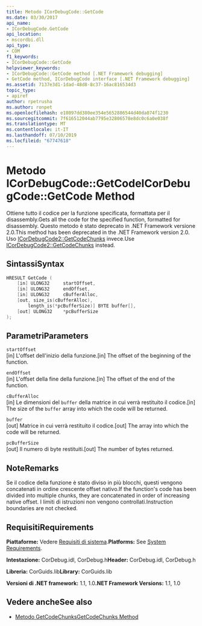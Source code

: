 ```yaml
---
title: Metodo ICorDebugCode::GetCode
ms.date: 03/30/2017
api_name:
- ICorDebugCode.GetCode
api_location:
- mscordbi.dll
api_type:
- COM
f1_keywords:
- ICorDebugCode::GetCode
helpviewer_keywords:
- ICorDebugCode::GetCode method [.NET Framework debugging]
- GetCode method, ICorDebugCode interface [.NET Framework debugging]
ms.assetid: 7137e3d1-1dad-48d8-8c37-16ac816534d3
topic_type:
- apiref
author: rpetrusha
ms.author: ronpet
ms.openlocfilehash: e18097dd380ee354e5652886544d40da074f1230
ms.sourcegitcommit: 7f616512044ab7795e32806578e8dc0c6a0e038f
ms.translationtype: MT
ms.contentlocale: it-IT
ms.lasthandoff: 07/10/2019
ms.locfileid: "67747618"
---
```

# <a name="icordebugcodegetcode-method"></a><span data-ttu-id="b9d0c-102">Metodo ICorDebugCode::GetCode</span><span class="sxs-lookup"><span data-stu-id="b9d0c-102">ICorDebugCode::GetCode Method</span></span>
<span data-ttu-id="b9d0c-103">Ottiene tutto il codice per la funzione specificata, formattata per il disassembly.</span><span class="sxs-lookup"><span data-stu-id="b9d0c-103">Gets all the code for the specified function, formatted for disassembly.</span></span> <span data-ttu-id="b9d0c-104">Questo metodo è stato deprecato in .NET Framework versione 2.0.</span><span class="sxs-lookup"><span data-stu-id="b9d0c-104">This method has been deprecated in the .NET Framework version 2.0.</span></span> <span data-ttu-id="b9d0c-105">Uso [ICorDebugCode2::GetCodeChunks](../../../../docs/framework/unmanaged-api/debugging/icordebugcode2-getcodechunks-method.md) invece.</span><span class="sxs-lookup"><span data-stu-id="b9d0c-105">Use [ICorDebugCode2::GetCodeChunks](../../../../docs/framework/unmanaged-api/debugging/icordebugcode2-getcodechunks-method.md) instead.</span></span>  
  
## <a name="syntax"></a><span data-ttu-id="b9d0c-106">Sintassi</span><span class="sxs-lookup"><span data-stu-id="b9d0c-106">Syntax</span></span>  
  
```cpp  
HRESULT GetCode (  
    [in] ULONG32     startOffset,   
    [in] ULONG32     endOffset,  
    [in] ULONG32     cBufferAlloc,  
    [out, size_is(cBufferAlloc),  
        length_is(*pcBufferSize)] BYTE buffer[],  
    [out] ULONG32    *pcBufferSize  
);  
```  
  
## <a name="parameters"></a><span data-ttu-id="b9d0c-107">Parametri</span><span class="sxs-lookup"><span data-stu-id="b9d0c-107">Parameters</span></span>  
 `startOffset`  
 <span data-ttu-id="b9d0c-108">[in] L'offset dell'inizio della funzione.</span><span class="sxs-lookup"><span data-stu-id="b9d0c-108">[in] The offset of the beginning of the function.</span></span>  
  
 `endOffset`  
 <span data-ttu-id="b9d0c-109">[in] L'offset della fine della funzione.</span><span class="sxs-lookup"><span data-stu-id="b9d0c-109">[in] The offset of the end of the function.</span></span>  
  
 `cBufferAlloc`  
 <span data-ttu-id="b9d0c-110">[in] Le dimensioni del `buffer` della matrice in cui verrà restituito il codice.</span><span class="sxs-lookup"><span data-stu-id="b9d0c-110">[in] The size of the `buffer` array into which the code will be returned.</span></span>  
  
 `buffer`  
 <span data-ttu-id="b9d0c-111">[out] Matrice in cui verrà restituito il codice.</span><span class="sxs-lookup"><span data-stu-id="b9d0c-111">[out] The array into which the code will be returned.</span></span>  
  
 `pcBufferSize`  
 <span data-ttu-id="b9d0c-112">[out] Il numero di byte restituiti.</span><span class="sxs-lookup"><span data-stu-id="b9d0c-112">[out] The number of bytes returned.</span></span>  
  
## <a name="remarks"></a><span data-ttu-id="b9d0c-113">Note</span><span class="sxs-lookup"><span data-stu-id="b9d0c-113">Remarks</span></span>  
 <span data-ttu-id="b9d0c-114">Se il codice della funzione è stato diviso in più blocchi, questi vengono concatenati in ordine crescente offset nativo.</span><span class="sxs-lookup"><span data-stu-id="b9d0c-114">If the function's code has been divided into multiple chunks, they are concatenated in order of increasing native offset.</span></span> <span data-ttu-id="b9d0c-115">I limiti di istruzioni non vengono controllati.</span><span class="sxs-lookup"><span data-stu-id="b9d0c-115">Instruction boundaries are not checked.</span></span>  
  
## <a name="requirements"></a><span data-ttu-id="b9d0c-116">Requisiti</span><span class="sxs-lookup"><span data-stu-id="b9d0c-116">Requirements</span></span>  
 <span data-ttu-id="b9d0c-117">**Piattaforme:** Vedere [Requisiti di sistema](../../../../docs/framework/get-started/system-requirements.md).</span><span class="sxs-lookup"><span data-stu-id="b9d0c-117">**Platforms:** See [System Requirements](../../../../docs/framework/get-started/system-requirements.md).</span></span>  
  
 <span data-ttu-id="b9d0c-118">**Intestazione:** CorDebug.idl, CorDebug.h</span><span class="sxs-lookup"><span data-stu-id="b9d0c-118">**Header:** CorDebug.idl, CorDebug.h</span></span>  
  
 <span data-ttu-id="b9d0c-119">**Libreria:** CorGuids.lib</span><span class="sxs-lookup"><span data-stu-id="b9d0c-119">**Library:** CorGuids.lib</span></span>  
  
 <span data-ttu-id="b9d0c-120">**Versioni di .NET framework:** 1.1, 1.0</span><span class="sxs-lookup"><span data-stu-id="b9d0c-120">**.NET Framework Versions:** 1.1, 1.0</span></span>  
  
## <a name="see-also"></a><span data-ttu-id="b9d0c-121">Vedere anche</span><span class="sxs-lookup"><span data-stu-id="b9d0c-121">See also</span></span>

- [<span data-ttu-id="b9d0c-122">Metodo GetCodeChunks</span><span class="sxs-lookup"><span data-stu-id="b9d0c-122">GetCodeChunks Method</span></span>](../../../../docs/framework/unmanaged-api/debugging/icordebugcode2-getcodechunks-method.md)
